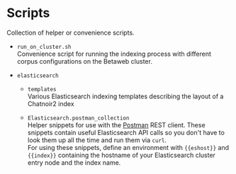 # Scripts

Collection of helper or convenience scripts.

* `run_on_cluster.sh`<br>
Convenience script for running the indexing process with different corpus configurations on the Betaweb cluster.

* `elasticsearch`
    * `templates`<br>
    Various Elasticsearch indexing templates describing the layout of a Chatnoir2 index

    * `Elasticsearch.postman_collection`<br>
    Helper snippets for use with the [Postman](https://www.getpostman.com/) REST client. These snippets contain
    useful Elasticsearch API calls so you don't have to look them up all the time and run them via `curl`.<br>
    For using these snippets, define an environment with `{{eshost}}` and `{{index}}` containing the hostname of your
    Elasticsearch cluster entry node and the index name.